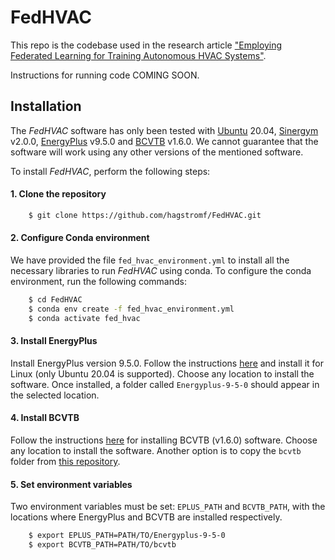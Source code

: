 # FedHVAC

This repo is the codebase used in the research article ["Employing Federated Learning for Training Autonomous HVAC Systems"](https://arxiv.org/abs/2405.00389). 

Instructions for running code COMING SOON.

## Installation

The *FedHVAC* software has only been tested with [Ubuntu](https://ubuntu.com/) 20.04, [Sinergym](https://github.com/ugr-sail/sinergym/tree/main) v2.0.0, 
[EnergyPlus](https://energyplus.net) v9.5.0 and [BCVTB](https://simulationresearch.lbl.gov/bcvtb/) v1.6.0. We cannot guarantee that
the software will work using any other versions of the mentioned software. 

To install *FedHVAC*, perform the following steps:

#### 1. Clone the repository

```sh
    $ git clone https://github.com/hagstromf/FedHVAC.git
```

#### 2. Configure Conda environment

We have provided the file `fed_hvac_environment.yml` to install all the necessary libraries to run *FedHVAC* using conda. 
To configure the conda environment, run the following commands:

```sh
    $ cd FedHVAC
    $ conda env create -f fed_hvac_environment.yml
    $ conda activate fed_hvac
```

#### 3. Install EnergyPlus

Install EnergyPlus version 9.5.0. Follow the instructions [here](https://energyplus.net/downloads) and
install it for Linux (only Ubuntu 20.04 is supported). Choose any location to install the software. 
Once installed, a folder called `Energyplus-9-5-0` should appear in the selected location.

#### 4. Install BCVTB 

Follow the instructions [here](https://simulationresearch.lbl.gov/bcvtb/Download) for
installing BCVTB (v1.6.0) software. Choose any location to install the software. 
Another option is to copy the `bcvtb` folder from [this repository](https://github.com/zhangzhizza/Gym-Eplus/tree/master/eplus_env/envs).

#### 5. Set environment variables

Two environment variables must be set: `EPLUS_PATH` and
`BCVTB_PATH`, with the locations where EnergyPlus and BCVTB are
installed respectively.

```sh
    $ export EPLUS_PATH=PATH/TO/Energyplus-9-5-0
    $ export BCVTB_PATH=PATH/TO/bcvtb
```
